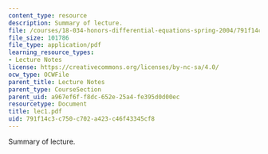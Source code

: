 ```yaml
---
content_type: resource
description: Summary of lecture.
file: /courses/18-034-honors-differential-equations-spring-2004/791f14c3c750c702a423c46f43345cf8_lec1.pdf
file_size: 101786
file_type: application/pdf
learning_resource_types:
- Lecture Notes
license: https://creativecommons.org/licenses/by-nc-sa/4.0/
ocw_type: OCWFile
parent_title: Lecture Notes
parent_type: CourseSection
parent_uid: a967ef6f-f8dc-652e-25a4-fe395d0d00ec
resourcetype: Document
title: lec1.pdf
uid: 791f14c3-c750-c702-a423-c46f43345cf8
---
```

Summary of lecture.